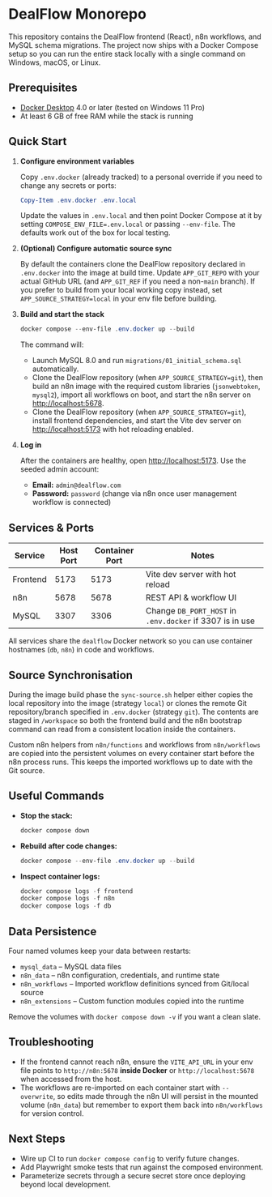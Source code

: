 # DealFlow Monorepo

This repository contains the DealFlow frontend (React), n8n workflows, and MySQL schema migrations. The project now ships with a Docker Compose setup so you can run the entire stack locally with a single command on Windows, macOS, or Linux.

## Prerequisites

- [Docker Desktop](https://www.docker.com/products/docker-desktop/) 4.0 or later (tested on Windows 11 Pro)
- At least 6 GB of free RAM while the stack is running

## Quick Start

1. **Configure environment variables**

   Copy `.env.docker` (already tracked) to a personal override if you need to change any secrets or ports:

   ```powershell
   Copy-Item .env.docker .env.local
   ```

   Update the values in `.env.local` and then point Docker Compose at it by setting `COMPOSE_ENV_FILE=.env.local` or passing `--env-file`. The defaults work out of the box for local testing.

2. **(Optional) Configure automatic source sync**

   By default the containers clone the DealFlow repository declared in `.env.docker` into the image at build time. Update
   `APP_GIT_REPO` with your actual GitHub URL (and `APP_GIT_REF` if you need a non-`main` branch). If you prefer to build from
   your local working copy instead, set `APP_SOURCE_STRATEGY=local` in your env file before building.

3. **Build and start the stack**

   ```powershell
   docker compose --env-file .env.docker up --build
   ```

   The command will:

   - Launch MySQL 8.0 and run `migrations/01_initial_schema.sql` automatically.
   - Clone the DealFlow repository (when `APP_SOURCE_STRATEGY=git`), then build an n8n image with the required custom libraries (`jsonwebtoken`, `mysql2`), import all workflows on boot, and start the n8n server on <http://localhost:5678>.
   - Clone the DealFlow repository (when `APP_SOURCE_STRATEGY=git`), install frontend dependencies, and start the Vite dev server on <http://localhost:5173> with hot reloading enabled.

3. **Log in**

   After the containers are healthy, open <http://localhost:5173>. Use the seeded admin account:

   - **Email:** `admin@dealflow.com`
   - **Password:** `password` (change via n8n once user management workflow is connected)

## Services & Ports

| Service   | Host Port | Container Port | Notes |
|-----------|-----------|----------------|-------|
| Frontend  | 5173      | 5173           | Vite dev server with hot reload |
| n8n       | 5678      | 5678           | REST API & workflow UI |
| MySQL     | 3307      | 3306           | Change `DB_PORT_HOST` in `.env.docker` if 3307 is in use |

All services share the `dealflow` Docker network so you can use container hostnames (`db`, `n8n`) in code and workflows.

## Source Synchronisation

During the image build phase the `sync-source.sh` helper either copies the local repository into the image (strategy `local`) or
clones the remote Git repository/branch specified in `.env.docker` (strategy `git`). The contents are staged in `/workspace` so
both the frontend build and the n8n bootstrap command can read from a consistent location inside the containers.

Custom n8n helpers from `n8n/functions` and workflows from `n8n/workflows` are copied into the persistent volumes on every
container start before the n8n process runs. This keeps the imported workflows up to date with the Git source.

## Useful Commands

- **Stop the stack:**
  ```powershell
  docker compose down
  ```
- **Rebuild after code changes:**
  ```powershell
  docker compose --env-file .env.docker up --build
  ```
- **Inspect container logs:**
  ```powershell
  docker compose logs -f frontend
  docker compose logs -f n8n
  docker compose logs -f db
  ```

## Data Persistence

Four named volumes keep your data between restarts:

- `mysql_data` – MySQL data files
- `n8n_data` – n8n configuration, credentials, and runtime state
- `n8n_workflows` – Imported workflow definitions synced from Git/local source
- `n8n_extensions` – Custom function modules copied into the runtime

Remove the volumes with `docker compose down -v` if you want a clean slate.

## Troubleshooting

- If the frontend cannot reach n8n, ensure the `VITE_API_URL` in your env file points to `http://n8n:5678` **inside Docker** or `http://localhost:5678` when accessed from the host.
- The workflows are re-imported on each container start with `--overwrite`, so edits made through the n8n UI will persist in the mounted volume (`n8n_data`) but remember to export them back into `n8n/workflows` for version control.

## Next Steps

- Wire up CI to run `docker compose config` to verify future changes.
- Add Playwright smoke tests that run against the composed environment.
- Parameterize secrets through a secure secret store once deploying beyond local development.

